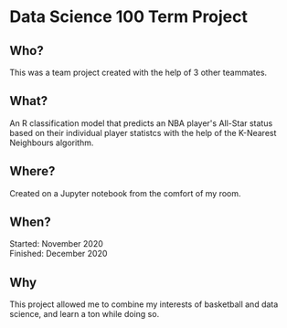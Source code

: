 # Data Science 100 Term Project

## Who?
This was a team project created with the help of 3 other teammates. 

## What?
An R classification model that predicts an NBA player's All-Star status based on their individual player statistcs with the help of the K-Nearest Neighbours algorithm.

## Where?
Created on a Jupyter notebook from the comfort of my room.

## When?
Started: November 2020 <br/>
Finished: December 2020

## Why
This project allowed me to combine my interests of basketball and data science, and learn a ton while doing so. 
